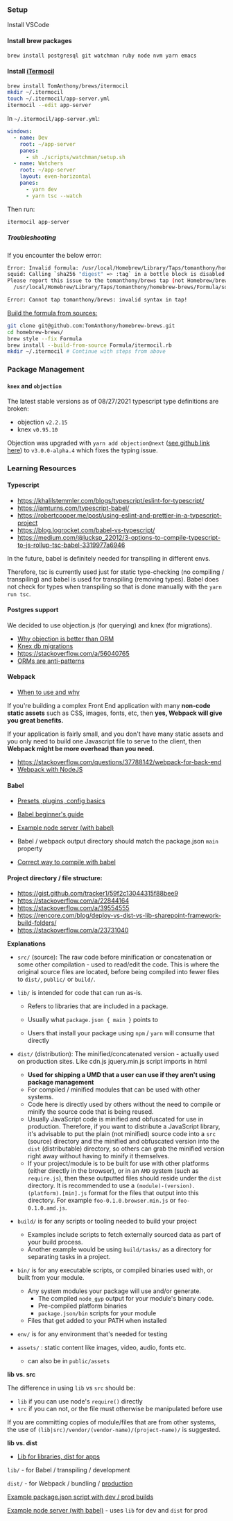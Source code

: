 ### Setup

Install VSCode

#### Install brew packages

```bash
brew install postgresql git watchman ruby node nvm yarn emacs
```

#### Install [iTermocil](https://github.com/TomAnthony/itermocil)

```bash
brew install TomAnthony/brews/itermocil
mkdir ~/.itermocil
touch ~/.itermocil/app-server.yml
itermocil --edit app-server
```

In `~/.itermocil/app-server.yml`:

```yaml
windows:
  - name: Dev
    root: ~/app-server
    panes:
      - sh ./scripts/watchman/setup.sh
  - name: Watchers
    root: ~/app-server
    layout: even-horizontal
    panes:
      - yarn dev
      - yarn tsc --watch
```

Then run:

```bash
itermocil app-server
```

##### Troubleshooting

If you encounter the below error:

```bash
Error: Invalid formula: /usr/local/Homebrew/Library/Taps/tomanthony/homebrew-brews/Formula/squid.rb
squid: Calling `sha256 "digest" => :tag` in a bottle block is disabled! Use `brew style --fix` on the formula to update the style or use `sha256 tag: "digest"` instead.
Please report this issue to the tomanthony/brews tap (not Homebrew/brew or Homebrew/core), or even better, submit a PR to fix it:
  /usr/local/Homebrew/Library/Taps/tomanthony/homebrew-brews/Formula/squid.rb:9

Error: Cannot tap tomanthony/brews: invalid syntax in tap!
```

[Build the formula from sources:](https://github.com/TomAnthony/itermocil/issues/117#issuecomment-874879053)

```bash
git clone git@github.com:TomAnthony/homebrew-brews.git
cd homebrew-brews/
brew style --fix Formula
brew install --build-from-source Formula/itermocil.rb
mkdir ~/.itermocil # Continue with steps from above
```



### Package Management

#### `knex` and `objection`

The latest stable versions as of 08/27/2021 typescript type definitions are broken:

- objection `v2.2.15`
- knex `v0.95.10`

Objection was upgraded with `yarn add objection@next` ([see github link here](https://github.com/Vincit/objection.js/issues/2012#issuecomment-881352171)) to `v3.0.0-alpha.4` which fixes the typing issue.

### Learning Resources

#### Typescript

- https://khalilstemmler.com/blogs/typescript/eslint-for-typescript/
- https://iamturns.com/typescript-babel/
- https://robertcooper.me/post/using-eslint-and-prettier-in-a-typescript-project
- https://blog.logrocket.com/babel-vs-typescript/
- https://medium.com/@lucksp_22012/3-options-to-compile-typescript-to-js-rollup-tsc-babel-3319977a6946

In the future, babel is definitely needed for transpiling in different envs.

Therefore, tsc is currently used just for static type-checking (no compiling / transpiling) and babel is used for transpiling (removing types). Babel does not check for types when transpiling so that is done manually with the `yarn run tsc`.

#### Postgres support

We decided to use objection.js (for querying) and knex (for migrations).

- [Why objection is better than ORM](https://www.jakso.me/blog/objection-to-orm-hatred)
- [Knex db migrations](https://medium.com/patrik-bego/database-schema-migrations-with-nodejs-de9d9090b177)
- https://stackoverflow.com/a/56040765
- [ORMs are anti-patterns](https://seldo.com/posts/orm_is_an_antipattern)

#### Webpack

- [When to use and why](https://blog.andrewray.me/webpack-when-to-use-and-why/)

If you're building a complex Front End application with many **non-code static assets** such as CSS, images, fonts, etc, then **yes, Webpack will give you great benefits.**

If your application is fairly small, and you don't have many static assets and you only need to build one Javascript file to serve to the client, then **Webpack might be more overhead than you need.**

- https://stackoverflow.com/questions/37788142/webpack-for-back-end
- [Webpack with NodeJS](https://www.section.io/engineering-education/webpack/)

#### Babel

- [Presets, plugins, config basics](https://medium.com/welldone-software/babel-js-guide-part-1-the-absolute-must-know-basics-plugins-presets-and-config-28150c199e45)
- [Babel beginner's guide](https://www.sitepoint.com/babel-beginners-guide/)
- [Example node server (with babel)](https://github.com/babel/example-node-server)
- Babel / webpack output directory should match the package.json `main` property

- [Correct way to compile with babel](https://gist.github.com/ncochard/6cce17272a069fdb4ac92569d85508f4#file-babel-webpack-md)

#### Project directory / file structure:

- https://gist.github.com/tracker1/59f2c13044315f88bee9
- https://stackoverflow.com/a/22844164
- https://stackoverflow.com/a/39554555
- https://rencore.com/blog/deploy-vs-dist-vs-lib-sharepoint-framework-build-folders/
- https://stackoverflow.com/a/23731040

**Explanations**

- `src/` (source): The raw code before minification or concatenation or some other compilation - used to read/edit the code. This is where the original source files are located, before being compiled into fewer files to `dist/`, `public/` or `build/`.

- `lib/` is intended for code that can run as-is.

  - Refers to libraries that are included in a package.

  - Usually what `package.json { main }` points to
  - Users that install your package using `npm` / `yarn` will consume that directly

- `dist/` (distribution): The minified/concatenated version - actually used on production sites. Like cdn.js jquery.min.js script imports in html
  - **Used for shipping a UMD that a user can use if they aren't using package management**
  - For compiled / minified modules that can be used with other systems.
  - Code here is directly used by others without the need to compile or minify the source code that is being reused.
  - Usually JavaScript code is minified and obfuscated for use in production. Therefore, if you want to distribute a JavaScript library, it's advisable to put the plain (not minified) source code into a `src` (source) directory and the minified and obfuscated version into the `dist` (distributable) directory, so others can grab the minified version right away without having to minify it themselves.
  - If your project/module is to be built for use with other platforms (either directly in the browser), or in an `AMD` system (such as `require.js`), then these outputted files should reside under the `dist` directory. It is recommended to use a `(module)-(version).(platform).[min].js` format for the files that output into this directory. For example `foo-0.1.0.browser.min.js` or `foo-0.1.0.amd.js`.

- `build/` is for any scripts or tooling needed to build your project
  - Examples include scripts to fetch externally sourced data as part of your build process.
  - Another example would be using `build/tasks/` as a directory for separating tasks in a project.
- `bin/` is for any executable scripts, or compiled binaries used with, or built from your module.
  - Any system modules your package will use and/or generate.
    - The compiled `node_gyp` output for your module's binary code.
    - Pre-compiled platform binaries
    - `package.json/bin` scripts for your module
  - Files that get added to your PATH when installed
- `env/` is for any environment that's needed for testing

- `assets/` : static content like images, video, audio, fonts etc.
  - can also be in `public/assets`

**lib vs. src**

The difference in using `lib` vs `src` should be:

- `lib` if you can use node's `require()` directly
- `src` if you can not, or the file must otherwise be manipulated before use

If you are committing copies of module/files that are from other systems, the use of `(lib|src)/vendor/(vendor-name)/(project-name)/` is suggested.

**lib vs. dist**

- [Lib for libraries, dist for apps](https://github.com/babel/babel/issues/7237#issuecomment-359515101)

`lib/` - for Babel / transpiling / development

`dist/` - for Webpack / bundling / [production](https://stackoverflow.com/a/59819042)

[Example package.json script with dev / prod builds](https://www.linkedin.com/pulse/building-es6-crud-api-nodejs-expressjs-babel-kanti-vekariya/?articleId=6654378570548379648)

[Example node server (with babel)](https://github.com/babel/example-node-server) - uses `lib` for dev and `dist` for prod

